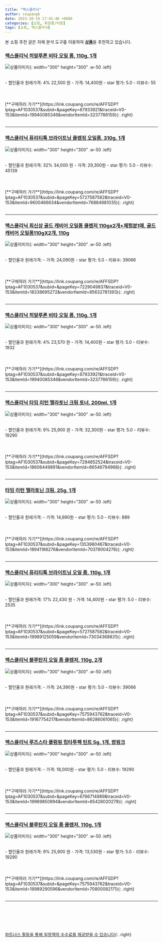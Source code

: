 ```yaml
---
title: "맥스클리닉"
author: coupang6
date: 2023-10-19 17:45:40 +0800
categories: [쇼핑, 화장품/미용]
tags: [쇼핑, 맥스클리닉]
---
```


본 쇼핑 추천 글은 자체 분석 도구를 이용하여 [**상품**](https://link.coupang.com/a/bao1ui)을 추천하고 있습니다.

### [맥스클리닉 히알루론 비타 오일 폼, 110g, 1개](https://link.coupang.com/re/AFFSDP?lptag=AF1030537&subid=&pageKey=87933921&traceid=V0-153&itemId=19940085346&vendorItemId=3237766159)

![상품이미지](https://thumbnail6.coupangcdn.com/thumbnails/remote/230x230ex/image/retail/images/1340179645219673-ee2d8605-3d37-4dc0-85f4-ece385aae187.jpg){: width="300" height="300" .w-50 .left}


<br>
- 할인율과 원래가격: 4%  22,500   원
- 가격: 14,400원
- star 평가: 5.0
- 리뷰수: 55
<br>
<br>
<br>
<br>
[**구매하러 가기**](https://link.coupang.com/re/AFFSDP?lptag=AF1030537&subid=&pageKey=87933921&traceid=V0-153&itemId=19940085346&vendorItemId=3237766159){: .right}
<br>
<br>

---

### [맥스클리닉 퓨리티톡 브라이트닝 클렌징 오일폼, 310g, 1개](https://link.coupang.com/re/AFFSDP?lptag=AF1030537&subid=&pageKey=5727587582&traceid=V0-153&itemId=9600466634&vendorItemId=76884981035)

![상품이미지](https://thumbnail7.coupangcdn.com/thumbnails/remote/230x230ex/image/retail/images/407135041497182-a4b8e125-b5e0-44e2-a649-4ce32fc23021.jpg){: width="300" height="300" .w-50 .left}


<br>
- 할인율과 원래가격: 32%  34,000   원
- 가격: 29,300원
- star 평가: 5.0
- 리뷰수: 45139
<br>
<br>
<br>
<br>
[**구매하러 가기**](https://link.coupang.com/re/AFFSDP?lptag=AF1030537&subid=&pageKey=5727587582&traceid=V0-153&itemId=9600466634&vendorItemId=76884981035){: .right}
<br>
<br>

---

### [맥스클리닉 최신상 골드 캐비어 오일폼 클렌저 110gx2개+체험분1매, 골드 캐비어 오일폼110gX2개, 110g](https://link.coupang.com/re/AFFSDP?lptag=AF1030537&subid=&pageKey=7229049837&traceid=V0-153&itemId=18338695272&vendorItemId=85632781393)

![상품이미지](https://thumbnail8.coupangcdn.com/thumbnails/remote/230x230ex/image/vendor_inventory/2a73/506ba2fcd02d1ead5d8c1e0d38c8d7760152f08a9627905b77a8e8706e6b.jpg){: width="300" height="300" .w-50 .left}


<br>
- 할인율과 원래가격: 
- 가격: 24,090원
- star 평가: 5.0
- 리뷰수: 39066
<br>
<br>
<br>
<br>
[**구매하러 가기**](https://link.coupang.com/re/AFFSDP?lptag=AF1030537&subid=&pageKey=7229049837&traceid=V0-153&itemId=18338695272&vendorItemId=85632781393){: .right}
<br>
<br>

---

### [맥스클리닉 히알루론 비타 오일 폼, 110g, 1개](https://link.coupang.com/re/AFFSDP?lptag=AF1030537&subid=&pageKey=87933921&traceid=V0-153&itemId=19940085346&vendorItemId=3237766159)

![상품이미지](https://thumbnail6.coupangcdn.com/thumbnails/remote/230x230ex/image/retail/images/1340179645219673-ee2d8605-3d37-4dc0-85f4-ece385aae187.jpg){: width="300" height="300" .w-50 .left}


<br>
- 할인율과 원래가격: 4%  23,570   원
- 가격: 14,400원
- star 평가: 5.0
- 리뷰수: 1932
<br>
<br>
<br>
<br>
[**구매하러 가기**](https://link.coupang.com/re/AFFSDP?lptag=AF1030537&subid=&pageKey=87933921&traceid=V0-153&itemId=19940085346&vendorItemId=3237766159){: .right}
<br>
<br>

---

### [맥스클리닉 타임 리턴 멜라토닌 크림 토너, 200ml, 1개](https://link.coupang.com/re/AFFSDP?lptag=AF1030537&subid=&pageKey=7284852524&traceid=V0-153&itemId=18606449891&vendorItemId=86546794968)

![상품이미지](https://thumbnail7.coupangcdn.com/thumbnails/remote/230x230ex/image/retail/images/2023/07/11/16/1/245a32e7-3fc8-48b2-a0fb-4fcab64ed13a.jpg){: width="300" height="300" .w-50 .left}


<br>
- 할인율과 원래가격: 9%  25,900   원
- 가격: 32,300원
- star 평가: 5.0
- 리뷰수: 19290
<br>
<br>
<br>
<br>
[**구매하러 가기**](https://link.coupang.com/re/AFFSDP?lptag=AF1030537&subid=&pageKey=7284852524&traceid=V0-153&itemId=18606449891&vendorItemId=86546794968){: .right}
<br>
<br>

---

### [타임 리턴 멜라토닌 크림, 25g, 1개](https://link.coupang.com/re/AFFSDP?lptag=AF1030537&subid=&pageKey=1353980467&traceid=V0-153&itemId=18941186276&vendorItemId=70378004276)

![상품이미지](https://thumbnail10.coupangcdn.com/thumbnails/remote/230x230ex/image/retail/images/241232019948648-1a4f8694-ae1f-44c7-be79-2e695da80ab8.jpg){: width="300" height="300" .w-50 .left}


<br>
- 할인율과 원래가격: 
- 가격: 14,690원
- star 평가: 5.0
- 리뷰수: 889
<br>
<br>
<br>
<br>
[**구매하러 가기**](https://link.coupang.com/re/AFFSDP?lptag=AF1030537&subid=&pageKey=1353980467&traceid=V0-153&itemId=18941186276&vendorItemId=70378004276){: .right}
<br>
<br>

---

### [맥스클리닉 퓨리티톡 브라이트닝 오일 폼, 110g, 1개](https://link.coupang.com/re/AFFSDP?lptag=AF1030537&subid=&pageKey=5727587582&traceid=V0-153&itemId=19989125059&vendorItemId=73034368831)

![상품이미지](https://thumbnail7.coupangcdn.com/thumbnails/remote/230x230ex/image/retail/images/1340178767579014-2f8350e6-65c7-4487-849e-4d77f9392c66.jpg){: width="300" height="300" .w-50 .left}


<br>
- 할인율과 원래가격: 17%  22,430   원
- 가격: 14,400원
- star 평가: 5.0
- 리뷰수: 2535
<br>
<br>
<br>
<br>
[**구매하러 가기**](https://link.coupang.com/re/AFFSDP?lptag=AF1030537&subid=&pageKey=5727587582&traceid=V0-153&itemId=19989125059&vendorItemId=73034368831){: .right}
<br>
<br>

---

### [맥스클리닉 블루탄지 오일 폼 클렌저, 110g, 2개](https://link.coupang.com/re/AFFSDP?lptag=AF1030537&subid=&pageKey=7575943762&traceid=V0-153&itemId=19167754217&vendorItemId=86286061065)

![상품이미지](https://thumbnail8.coupangcdn.com/thumbnails/remote/230x230ex/image/retail/images/1340177851795759-5567c6f6-9078-4fb9-812b-9d8b51f8cc7d.jpg){: width="300" height="300" .w-50 .left}


<br>
- 할인율과 원래가격: 
- 가격: 24,390원
- star 평가: 5.0
- 리뷰수: 39066
<br>
<br>
<br>
<br>
[**구매하러 가기**](https://link.coupang.com/re/AFFSDP?lptag=AF1030537&subid=&pageKey=7575943762&traceid=V0-153&itemId=19167754217&vendorItemId=86286061065){: .right}
<br>
<br>

---

### [맥스클리닉 루즈스타 플럼핑 립타투팩 틴트 5g, 1개, 팝핑크](https://link.coupang.com/re/AFFSDP?lptag=AF1030537&subid=&pageKey=6766714989&traceid=V0-153&itemId=19969850994&vendorItemId=85426020279)

![상품이미지](https://thumbnail7.coupangcdn.com/thumbnails/remote/230x230ex/image/rs_quotation_api/dfzgck1r/042c8c5e84af4a6d917b2d39f3462d7d.jpg){: width="300" height="300" .w-50 .left}


<br>
- 할인율과 원래가격: 
- 가격: 18,000원
- star 평가: 5.0
- 리뷰수: 19290
<br>
<br>
<br>
<br>
[**구매하러 가기**](https://link.coupang.com/re/AFFSDP?lptag=AF1030537&subid=&pageKey=6766714989&traceid=V0-153&itemId=19969850994&vendorItemId=85426020279){: .right}
<br>
<br>

---

### [맥스클리닉 블루탄지 오일 폼 클렌저, 110g, 1개](https://link.coupang.com/re/AFFSDP?lptag=AF1030537&subid=&pageKey=7575943762&traceid=V0-153&itemId=19989290596&vendorItemId=70800082171)

![상품이미지](https://thumbnail7.coupangcdn.com/thumbnails/remote/230x230ex/image/retail/images/1340177701374889-a735ea5a-145f-462b-b283-9d6ce47abdef.jpg){: width="300" height="300" .w-50 .left}


<br>
- 할인율과 원래가격: 9%  25,900   원
- 가격: 13,530원
- star 평가: 5.0
- 리뷰수: 19290
<br>
<br>
<br>
<br>
[**구매하러 가기**](https://link.coupang.com/re/AFFSDP?lptag=AF1030537&subid=&pageKey=7575943762&traceid=V0-153&itemId=19989290596&vendorItemId=70800082171){: .right}
<br>
<br>

---
<br><br><br><br><br> [파트너스 활동을 통해 일정액의 수수료를 제공받을 수 있습니다](https://link.coupang.com/a/bao1ui){: .right}